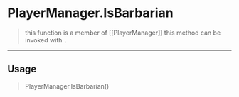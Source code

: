 # PlayerManager.IsBarbarian
> this function is a member of [[PlayerManager]]
> this method can be invoked with `.`
-----
## Usage
> PlayerManager.IsBarbarian()
